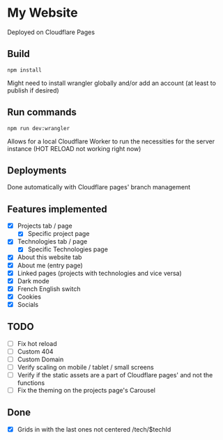 # My Website
Deployed on Cloudflare Pages

## Build
```console
npm install
```
Might need to install wrangler globally and/or add an account (at least to publish if desired)

## Run commands
```console
npm run dev:wrangler
```
Allows for a local Cloudflare Worker to run the necessities for the server instance (HOT RELOAD not working right now)

## Deployments
Done automatically with Cloudflare pages' branch management

## Features implemented
- [x] Projects tab / page
  - [x] Specific project page
- [x] Technologies tab / page
  - [x] Specific Technologies page
- [x] About this website tab
- [x] About me (entry page)
- [x] Linked pages (projects with technologies and vice versa)
- [x] Dark mode
- [x] French English switch
- [x] Cookies
- [x] Socials

## TODO
- [ ] Fix hot reload
- [ ] Custom 404
- [ ] Custom Domain
- [ ] Verify scaling on mobile / tablet / small screens
- [ ] Verify if the static assets are a part of Cloudflare pages' and not the functions
- [ ] Fix the theming on the projects page's Carousel

## Done
- [x] Grids in with the last ones not centered /tech/$techId
